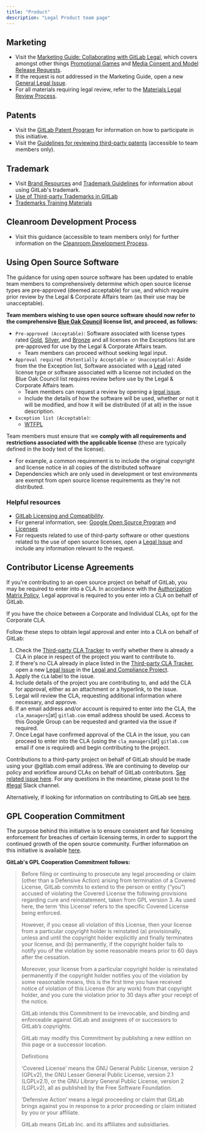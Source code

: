 ```yaml
---
title: "Product"
description: "Legal Product team page"
---
```


## Marketing

- Visit the [Marketing Guide: Collaborating with GitLab Legal](/handbook/legal/marketing-collaboration/), which covers amongst other things [Promotional Games](/handbook/legal/marketing-collaboration/#promotional-games) and [Media Consent and Model Release Requests](/handbook/legal/marketing-collaboration/#media-consent-and-model-release).
- If the request is not addressed in the Marketing Guide, open a new [General Legal Issue](https://gitlab.com/gitlab-com/legal-and-compliance/-/issues/new?issuable_template=general-legal-template).
- For all materials requiring legal review, refer to the [Materials Legal Review Process](/handbook/legal/materials-legal-review-process).

## Patents

- Visit the [GitLab Patent Program](/handbook/legal/patent-program/) for information on how to participate in this initiative.
- Visit the [Guidelines for reviewing third-party patents](https://internal.gitlab.com/handbook/legal-and-corporate-affairs/legal-and-compliance/productguidance/#guidelines-on-reviewing-third-party-patents) (accessible to team members only).

## Trademark

- Visit [Brand Resources](/handbook/marketing/brand-and-product-marketing/brand/brand-activation/brand-standards/#trademark) and [Trademark Guidelines](/handbook/marketing/brand-and-product-marketing/brand/brand-activation/trademark-guidelines/) for information about using GitLab's trademark.
- [Use of Third-party Trademarks in GitLab](/handbook/legal/policies/product-third-party-trademarks-guidelines/)
- [Trademarks Training Materials](/handbook/legal/trademarks-training-materials/)

## Cleanroom Development Process

- Visit this guidance (accessible to team members only) for further information on the [Cleanroom Development Process](https://internal.gitlab.com/handbook/engineering/cleanroom-development/).

## Using Open Source Software

The guidance for using open source software has been updated to enable team members to comprehensively determine which open source license types are pre-approved (deemed acceptable) for use, and which require prior review by the Legal & Corporate Affairs team (as their use may be unacceptable).

**Team members wishing to use open source software should now refer to the comprehensive [Blue Oak Council](https://blueoakcouncil.org/list) license list, and proceed, as follows:**

- `Pre-approved (Acceptable)`: Software associated with license types rated [Gold](https://blueoakcouncil.org/list#gold), [Silver](https://blueoakcouncil.org/list#silver), and [Bronze](https://blueoakcouncil.org/list#bronze) and all licenses on the Exceptions list are pre-approved for use by the Legal & Corporate Affairs team.
    - Team members can proceed without seeking legal input.
- `Approval required (Potentially Acceptable or Unacceptable)`: Aside from the the Exception list, Software associated with a [Lead](https://blueoakcouncil.org/list#lead) rated license type or software associated with a license not included on the Blue Oak Council list requires review before use by the Legal & Corporate Affairs team.
    - Team members can request a review by opening a [legal issue](https://gitlab.com/gitlab-com/legal-and-compliance/-/issues/new?issuable_template=general-legal-template).
    - Include the details of how the software will be used, whether or not it will be modified, and how it will be distributed (if at all) in the issue description.
- `Exception list (Acceptable)`:
    - [WTFPL](http://wtfpl.net)

Team members must ensure that we **comply with all requirements and restrictions associated with the applicable license** (these are typically defined in the body text of the license).

- For example, a common requirement is to include the original copyright and license notice in all copies of the distributed software
- Dependencies which are only used in development or test environments are exempt from open source license requirements as they're not distributed.

### Helpful resources

- [GitLab Licensing and Compatibility](https://gitlab.com/gitlab-org/gitlab-foss/blob/master/doc/development/licensing.md).
- For general information, see: [Google Open Source Program](https://opensource.google/documentation/reference) and [Licenses](https://opensource.google/documentation/reference/thirdparty/licenses)
- For requests related to use of third-party software or other questions related to the use of open source licenses, open a [Legal Issue](https://gitlab.com/gitlab-com/legal-and-compliance/-/issues/new?issuable_template=general-legal-template) and include any information relevant to the request.

## Contributor License Agreements

If you're contributing to an open source project on behalf of GitLab, you may be required to enter into a CLA. In accordance with the [Authorization Matrix Policy](/handbook/finance/authorization-matrix/#authorization-matrix-policy), Legal approval is required to you enter into a CLA on behalf of GitLab.

If you have the choice between a Corporate and Individual CLAs, opt for the Corporate CLA.

Follow these steps to obtain legal approval and enter into a CLA on behalf of GitLab:

1. Check the [Third-party CLA Tracker](https://docs.google.com/spreadsheets/d/106bLmkl6IofWN__iwnu0UwQZzdm5JvDf8qdLV_4DTh8/edit#gid=0) to verify whether there is already a CLA in place in respect of the project you want to contribute to.
1. If there's no CLA already in place listed in the [Third-party CLA Tracker](https://docs.google.com/spreadsheets/d/106bLmkl6IofWN__iwnu0UwQZzdm5JvDf8qdLV_4DTh8/edit#gid=0), open a new [Legal Issue](https://gitlab.com/gitlab-com/legal-and-compliance/-/issues/new?issuable_template=general-legal-template) in the [Legal and Compliance Project](https://gitlab.com/gitlab-com/legal-and-compliance/-/issues).
1. Apply the `CLA` label to the issue.
1. Include details of the project you are contributing to, and add the CLA for approval, either as an attachment or a hyperlink, to the issue.
1. Legal will review the CLA, requesting additional information where necessary, and approve.
1. If an email address and/or account is required to enter into the CLA, the `cla_managers`[at] `gitlab.com` email address should be used. Access to this Google Group can be requested and granted via the issue if required.
1. Once Legal have confirmed approval of the CLA in the issue, you can proceed to enter into the CLA (using the `cla_managers`[at] `gitlab.com` email if one is required) and begin contributing to the project.

Contributions to a third-party project on behalf of GitLab should be made using your @gitlab.com email address. We are continuing to develop our policy and workflow around CLAs on behalf of GitLab contributors. [See related issue here](https://gitlab.com/gitlab-com/marketing/community-relations/opensource-program/general/-/issues/238). For any questions in the meantime, please post to the [#legal](https://gitlab.slack.com/app_redirect?channel=C78E74A6L) Slack channel.

Alternatively, if looking for information on contributing to GitLab see [here](/community/contribute/dco-cla/).

## GPL Cooperation Commitment

The purpose behind this initiative is to ensure consistent and fair licensing enforcement for breaches of certain licensing terms, in order to support the continued growth of the open source community. Further information on this initiative is available [here](https://opensource.com/article/18/11/gpl-cooperation-commitment).

**GitLab's GPL Cooperation Commitment follows:**

> Before filing or continuing to prosecute any legal proceeding or claim (other than a Defensive Action) arising from termination of a Covered License, GitLab commits to extend to the person or entity (“you”) accused of violating the Covered License the following provisions regarding cure and reinstatement, taken from GPL version 3. As used here, the term ‘this License’ refers to the specific Covered License being enforced.
>
> However, if you cease all violation of this License, then your license from a particular copyright holder is reinstated (a) provisionally, unless and until the copyright holder explicitly and finally terminates your license, and (b) permanently, if the copyright holder fails to notify you of the violation by some reasonable means prior to 60 days after the cessation.
>
> Moreover, your license from a particular copyright holder is reinstated permanently if the copyright holder notifies you of the violation by some reasonable means, this is the first time you have received notice of violation of this License (for any work) from that copyright holder, and you cure the violation prior to 30 days after your receipt of the notice.
>
> GitLab intends this Commitment to be irrevocable, and binding and enforceable against GitLab and assignees of or successors to GitLab’s copyrights.
>
> GitLab may modify this Commitment by publishing a new edition on this page or a successor location.
>
> Definitions
>
> ‘Covered License’ means the GNU General Public License, version 2 (GPLv2), the GNU Lesser General Public License, version 2.1 (LGPLv2.1), or the GNU Library General Public License, version 2 (LGPLv2), all as published by the Free Software Foundation.
>
> ‘Defensive Action’ means a legal proceeding or claim that GitLab brings against you in response to a prior proceeding or claim initiated by you or your affiliate.
>
> GitLab means GitLab Inc. and its affiliates and subsidiaries.
